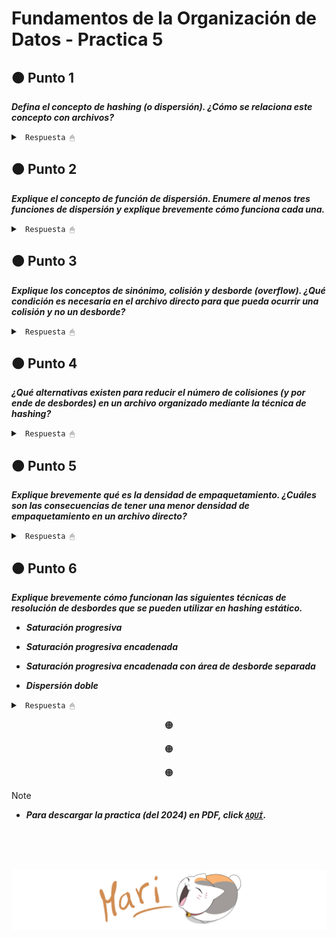 # Fundamentos de la Organización de Datos - Practica 5


## 🟠 Punto 1

***Defina el concepto de hashing (o dispersión). ¿Cómo se relaciona este concepto con archivos?***

<details><summary> <code> Respuesta 🖱 </code></summary><br>

~~~

~~~

</details>

## 🟠 Punto 2

***Explique el concepto de función de dispersión. Enumere al menos tres funciones de dispersión y explique brevemente cómo funciona cada una.***

<details><summary> <code> Respuesta 🖱 </code></summary><br>

~~~

~~~

</details>

## 🟠 Punto 3

***Explique los conceptos de sinónimo, colisión y desborde (overflow). ¿Qué condición es necesaria en el archivo directo para que pueda ocurrir una colisión y no un desborde?***

<details><summary> <code> Respuesta 🖱 </code></summary><br>

~~~

~~~

</details>

## 🟠 Punto 4

***¿Qué alternativas existen para reducir el número de colisiones (y por ende de desbordes) en un archivo organizado mediante la técnica de hashing?***

<details><summary> <code> Respuesta 🖱 </code></summary><br>

~~~

~~~

</details>

## 🟠 Punto 5

***Explique brevemente qué es la densidad de empaquetamiento. ¿Cuáles son las consecuencias de tener una menor densidad de empaquetamiento en un archivo directo?***

<details><summary> <code> Respuesta 🖱 </code></summary><br>

~~~

~~~

</details>

## 🟠 Punto 6

***Explique brevemente cómo funcionan las siguientes técnicas de resolución de desbordes que se pueden utilizar en hashing estático.***

* ***Saturación progresiva***

* ***Saturación progresiva encadenada***

* ***Saturación progresiva encadenada con área de desborde separada***

* ***Dispersión doble***

<details><summary> <code> Respuesta 🖱 </code></summary><br>

~~~

~~~

</details>

<p align=center>🟠</p>
<p align=center>🟠</p>
<p align=center>🟠</p>

>[!NOTE]
>
> * ***Para descargar la practica (del 2024) en PDF, click [<code>AQUÍ</code>](https://drive.google.com/file/d/1k_4-_X96sVBPjACQnMyVObOE7YLCnP0a/view?usp=sharing).***


<br>
<br>
<br>


<p><img align="center" src="https://github.com/Marimari2342/Marimari2342/blob/main/firmagith.png" alt="marigit"/></p>